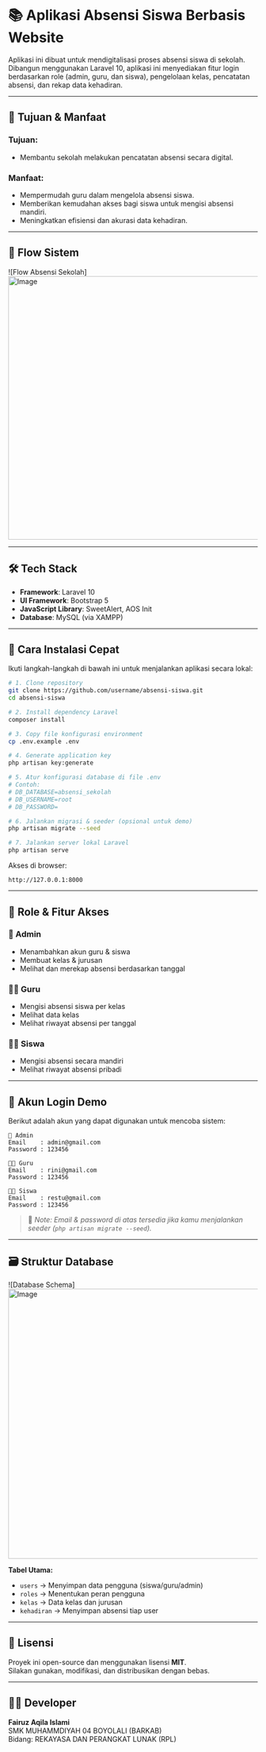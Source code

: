
# 📚 Aplikasi Absensi Siswa Berbasis Website

Aplikasi ini dibuat untuk mendigitalisasi proses absensi siswa di sekolah. Dibangun menggunakan Laravel 10, aplikasi ini menyediakan fitur login berdasarkan role (admin, guru, dan siswa), pengelolaan kelas, pencatatan absensi, dan rekap data kehadiran.

---

## 🎯 Tujuan & Manfaat

### Tujuan:
- Membantu sekolah melakukan pencatatan absensi secara digital.

### Manfaat:
- Mempermudah guru dalam mengelola absensi siswa.
- Memberikan kemudahan akses bagi siswa untuk mengisi absensi mandiri.
- Meningkatkan efisiensi dan akurasi data kehadiran.

---

## 🧠 Flow Sistem

![Flow Absensi Sekolah]<img width="1144" height="531" alt="Image" src="https://github.com/user-attachments/assets/820b8b07-8a27-4065-8fd8-aaa170354e49" />

---

## 🛠️ Tech Stack

- **Framework**: Laravel 10
- **UI Framework**: Bootstrap 5
- **JavaScript Library**: SweetAlert, AOS Init
- **Database**: MySQL (via XAMPP)

---

## 🔧 Cara Instalasi Cepat

Ikuti langkah-langkah di bawah ini untuk menjalankan aplikasi secara lokal:

```bash
# 1. Clone repository
git clone https://github.com/username/absensi-siswa.git
cd absensi-siswa

# 2. Install dependency Laravel
composer install

# 3. Copy file konfigurasi environment
cp .env.example .env

# 4. Generate application key
php artisan key:generate

# 5. Atur konfigurasi database di file .env
# Contoh:
# DB_DATABASE=absensi_sekolah
# DB_USERNAME=root
# DB_PASSWORD=

# 6. Jalankan migrasi & seeder (opsional untuk demo)
php artisan migrate --seed

# 7. Jalankan server lokal Laravel
php artisan serve
```

Akses di browser:
```
http://127.0.0.1:8000
```

---

## 👥 Role & Fitur Akses

### 🔐 Admin
- Menambahkan akun guru & siswa
- Membuat kelas & jurusan
- Melihat dan merekap absensi berdasarkan tanggal

### 👨‍🏫 Guru
- Mengisi absensi siswa per kelas
- Melihat data kelas
- Melihat riwayat absensi per tanggal

### 👨‍🎓 Siswa
- Mengisi absensi secara mandiri
- Melihat riwayat absensi pribadi

---

## 🧪 Akun Login Demo

Berikut adalah akun yang dapat digunakan untuk mencoba sistem:

```text
🔐 Admin
Email    : admin@gmail.com
Password : 123456

👨‍🏫 Guru
Email    : rini@gmail.com
Password : 123456

👨‍🎓 Siswa
Email    : restu@gmail.com
Password : 123456
```

> 📌 *Note: Email & password di atas tersedia jika kamu menjalankan seeder (`php artisan migrate --seed`).*

---

## 🗃️ Struktur Database

![Database Schema]<img width="944" height="544" alt="Image" src="https://github.com/user-attachments/assets/ab9c19f2-9012-4de7-bb4b-fcab742c9956" />

**Tabel Utama:**
- `users` → Menyimpan data pengguna (siswa/guru/admin)
- `roles` → Menentukan peran pengguna
- `kelas` → Data kelas dan jurusan
- `kehadiran` → Menyimpan absensi tiap user

---

## 📜 Lisensi

Proyek ini open-source dan menggunakan lisensi **MIT**.  
Silakan gunakan, modifikasi, dan distribusikan dengan bebas.

---

## 🙋‍♂️ Developer

**Fairuz Aqila Islami**  
SMK MUHAMMDIYAH 04 BOYOLALI (BARKAB)  
Bidang: REKAYASA DAN PERANGKAT LUNAK (RPL)
